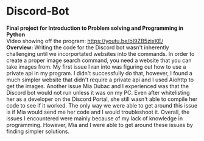 # Discord-Bot
<b> Final project for Introduction to Problem solving and Programming in Python </b> <br />
Video showing off the program: https://youtu.be/bI9ZB5zixKE/ <br />
<b>Overview: </b>
Writing the code for the Discord bot wasn't inherently challenging until we incorportated websites into the commands. In order to create a proper image search command, you need a website that you can take images from.
My first issue I ran into was figuring out how to use a private api in my program. I didn't successfully do that, however, I found a much simpler website that didn't require a private api and I used Aiohttp to get the images.
Another issue Mia Dubac and I experienced was that the Discord bot would not run unless it was on my PC. Even after whitelisting her as a developer on the Discord Portal, she still wasn't able to compile her code to see if it worked.
The only way we were able to get around this issue is if Mia would send me her code and I would troubleshoot it.
Overall, the issues I encountered were mainly because of my lack of knowledge in programming. However, Mia and I were able to get around these issues by finding simpler solutions. 
